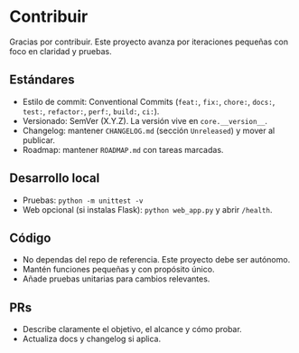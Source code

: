 # Contribuir

Gracias por contribuir. Este proyecto avanza por iteraciones pequeñas con foco en claridad y pruebas.

## Estándares
- Estilo de commit: Conventional Commits (`feat:`, `fix:`, `chore:`, `docs:`, `test:`, `refactor:`, `perf:`, `build:`, `ci:`).
- Versionado: SemVer (X.Y.Z). La versión vive en `core.__version__`.
- Changelog: mantener `CHANGELOG.md` (sección `Unreleased`) y mover al publicar.
- Roadmap: mantener `ROADMAP.md` con tareas marcadas.

## Desarrollo local
- Pruebas: `python -m unittest -v`
- Web opcional (si instalas Flask): `python web_app.py` y abrir `/health`.

## Código
- No dependas del repo de referencia. Este proyecto debe ser autónomo.
- Mantén funciones pequeñas y con propósito único.
- Añade pruebas unitarias para cambios relevantes.

## PRs
- Describe claramente el objetivo, el alcance y cómo probar.
- Actualiza docs y changelog si aplica.
